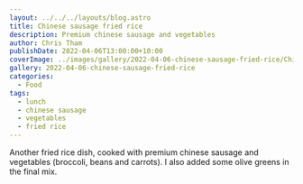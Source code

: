 ```yaml
---
layout: ../../../layouts/blog.astro
title: Chinese sausage fried rice
description: Premium chinese sausage and vegetables
author: Chris Tham
publishDate: 2022-04-06T13:00:00+10:00
coverImage: ../images/gallery/2022-04-06-chinese-sausage-fried-rice/Chinese sausage and vege fried rice (5).jpeg
gallery: 2022-04-06-chinese-sausage-fried-rice
categories:
  - Food
tags:
  - lunch
  - chinese sausage
  - vegetables
  - fried rice
---
```


Another fried rice dish, cooked with premium chinese sausage and vegetables
(broccoli, beans and carrots). I also added some olive greens in the final mix.
